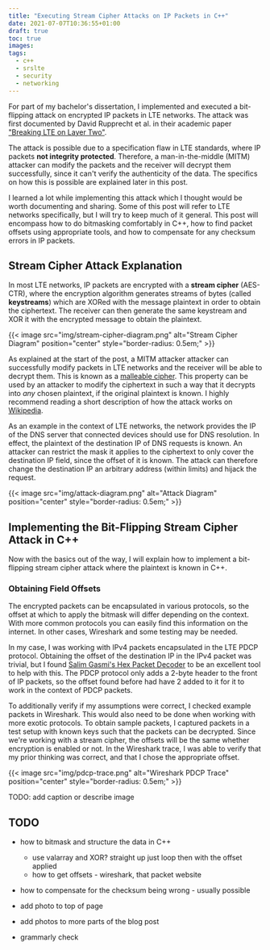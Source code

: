 ```yaml
---
title: "Executing Stream Cipher Attacks on IP Packets in C++"
date: 2021-07-07T10:36:55+01:00
draft: true
toc: true
images:
tags:
  - c++
  - srslte
  - security
  - networking
---
```


For part of my bachelor's dissertation, I implemented and executed a bit-flipping attack on encrypted IP packets in LTE networks. The attack was first documented by David Rupprecht et al. in their academic paper ["Breaking LTE on Layer Two"](https://alter-attack.net/).

The attack is possible due to a specification flaw in LTE standards, where IP packets **not integrity protected**. Therefore, a man-in-the-middle (MITM) attacker can modify the packets and the receiver will decrypt them successfully, since it can't verify the authenticity of the data. The specifics on how this is possible are explained later in this post.

I learned a lot while implementing this attack which I thought would be worth documenting and sharing. Some of this post will refer to LTE networks specifically, but I will try to keep much of it general. This post will encompass how to do bitmasking comfortably in C++, how to find packet offsets using appropriate tools, and how to compensate for any checksum errors in IP packets.

## Stream Cipher Attack Explanation

In most LTE networks, IP packets are encrypted with a **stream cipher** (AES-CTR), where the encryption algorithm generates streams of bytes (called **keystreams**) which are XORed with the message plaintext in order to obtain the ciphertext. The receiver can then generate the same keystream and XOR it with the encrypted message to obtain the plaintext.

{{< image src="img/stream-cipher-diagram.png" alt="Stream Cipher Diagram" position="center" style="border-radius: 0.5em;" >}}

As explained at the start of the post, a MITM attacker attacker can successfully modify packets in LTE networks and the receiver will be able to decrypt them. This is known as a [malleable cipher](https://en.wikipedia.org/wiki/Malleability_(cryptography)). This property can be used by an attacker to modify the ciphertext in such a way that it decrypts into *any* chosen plaintext, if the original plaintext is known. I highly recommend reading a short description of how the attack works on [Wikipedia](https://en.wikipedia.org/wiki/Stream_cipher_attacks#Bit-flipping_attack).

As an example in the context of LTE networks, the network provides the IP of the DNS server that connected devices should use for DNS resolution. In effect, the plaintext of the destination IP of DNS requests is known. An attacker can restrict the mask it applies to the ciphertext to only cover the destination IP field, since the offset of it is known. The attack can therefore change the destination IP an arbitrary address (within limits) and hijack the request.

{{< image src="img/attack-diagram.png" alt="Attack Diagram" position="center" style="border-radius: 0.5em;" >}}

## Implementing the Bit-Flipping Stream Cipher Attack in C++

Now with the basics out of the way, I will explain how to implement a bit-flipping stream cipher attack where the plaintext is known in C++.

### Obtaining Field Offsets

The encrypted packets can be encapsulated in various protocols, so the offset at which to apply the bitmask will differ depending on the context. With more common protocols you can easily find this information on the internet. In other cases, Wireshark and some testing may be needed.

In my case, I was working with IPv4 packets encapsulated in the LTE PDCP protocol. Obtaining the offset of the destination IP in the IPv4 packet was trivial, but I found [Salim Gasmi's Hex Packet Decoder](https://hpd.gasmi.net/) to be an excellent tool to help with this. The PDCP protocol only adds a 2-byte header to the front of IP packets, so the offset found before had have 2 added to it for it to work in the context of PDCP packets.

To additionally verify if my assumptions were correct, I checked example packets in Wireshark. This would also need to be done when working with more exotic protocols. To obtain sample packets, I captured packets in a test setup with known keys such that the packets can be decrypted. Since we're working with a stream cipher, the offsets will be the same whether encryption is enabled or not. In the Wireshark trace, I was able to verify that my prior thinking was correct, and that I chose the appropriate offset.

{{< image src="img/pdcp-trace.png" alt="Wireshark PDCP Trace" position="center" style="border-radius: 0.5em;" >}}

TODO: add caption or describe image

## TODO

- how to bitmask and structure the data in C++
  - use valarray and XOR? straight up just loop then with the offset applied
  - how to get offsets - wireshark, that packet website
- how to compensate for the checksum being wrong - usually possible

- add photo to top of page
- add photos to more parts of the blog post
- grammarly check
